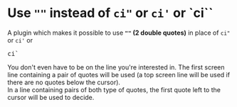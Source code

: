 Use `""` instead of `ci"` or `ci'` or `ci``
===========================================

A plugin which makes it possible to use **`""` (2 double quotes)**
in place of `ci"` or `ci'` or <pre>ci`</pre>

You don't even have to be on the line you're interested in. The first screen  
line containing a pair of quotes will be used (a top screen line will be used if  
there are no quotes below the cursor).  
In a line containing pairs of both type of quotes, the first quote left to the  
cursor will be used to decide.
